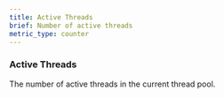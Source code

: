 ```yaml
---
title: Active Threads
brief: Number of active threads
metric_type: counter
---
```

### Active Threads

The number of active threads in the current thread pool.
